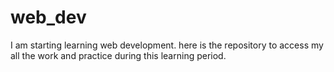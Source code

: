 # web_dev

I am starting learning web development. here is the repository to access my all the work and practice during this learning period.
